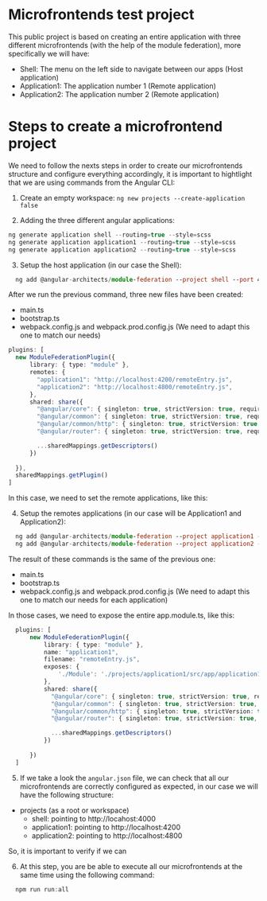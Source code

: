 # Microfrontends test project
This public project is based on creating an entire application with three different microfrontends (with the help of the module federation), more specifically we will have:
  - Shell: The menu on the left side to navigate between our apps (Host application)
  - Application1: The application number 1 (Remote application)
  - Application2: The application number 2 (Remote application)

# Steps to create a microfrontend project
We need to follow the nexts steps in order to create our microfrontends structure and configure everything accordingly, it is important to hightlight that we are using commands from the Angular CLI:

1. Create an empty workspace:
`ng new projects --create-application false`

2. Adding the three different angular applications:
```typescript
ng generate application shell --routing=true --style=scss
ng generate application application1 --routing=true --style=scss
ng generate application application2 --routing=true --style=scss
```

3. Setup the host application (in our case the Shell):
```typescript
  ng add @angular-architects/module-federation --project shell --port 4000
```

After we run the previous command, three new files have been created:
  - main.ts
  - bootstrap.ts
  - webpack.config.js and webpack.prod.config.js (We need to adapt this one to match our needs)

  ```typescript
  plugins: [
    new ModuleFederationPlugin({
        library: { type: "module" },
        remotes: {
          "application1": "http://localhost:4200/remoteEntry.js",
          "application2": "http://localhost:4800/remoteEntry.js",
        },
        shared: share({
          "@angular/core": { singleton: true, strictVersion: true, requiredVersion: 'auto' }, 
          "@angular/common": { singleton: true, strictVersion: true, requiredVersion: 'auto' }, 
          "@angular/common/http": { singleton: true, strictVersion: true, requiredVersion: 'auto' }, 
          "@angular/router": { singleton: true, strictVersion: true, requiredVersion: 'auto' },

          ...sharedMappings.getDescriptors()
        })
        
    }),
    sharedMappings.getPlugin()
  ]
  ```


In this case, we need to set the remote applications, like this:

4. Setup the remotes applications (in our case will be Application1 and Application2):

```typescript
  ng add @angular-architects/module-federation --project application1 --port 4200
  ng add @angular-architects/module-federation --project application2 --port 4800
```
The result of these commands is the same of the previous one:
  - main.ts
  - bootstrap.ts
  - webpack.config.js and webpack.prod.config.js (We need to adapt this one to match our needs for each application)

In those cases, we need to expose the entire app.module.ts, like this:

```typescript
  plugins: [
      new ModuleFederationPlugin({
          library: { type: "module" },
          name: "application1",
          filename: "remoteEntry.js",
          exposes: {
              './Module': './projects/application1/src/app/application1.module.ts',
          },        
          shared: share({
            "@angular/core": { singleton: true, strictVersion: true, requiredVersion: 'auto' }, 
            "@angular/common": { singleton: true, strictVersion: true, requiredVersion: 'auto' }, 
            "@angular/common/http": { singleton: true, strictVersion: true, requiredVersion: 'auto' }, 
            "@angular/router": { singleton: true, strictVersion: true, requiredVersion: 'auto' },

            ...sharedMappings.getDescriptors()
          })
          
      })
  ]
```

5. If we take a look the `angular.json` file, we can check that all our microfrontends are correctly configured as expected, in our case we will have the following structure:
- projects (as a root or workspace)
  - shell: pointing to http://locahost:4000
  - application1: pointing to http://localhost:4200
  - application2: pointing to http://localhost:4800

So, it is important to verify if we can 

6. At this step, you are be able to execute all our microfrontends at the same time using the following command:
```typescript
  npm run run:all
```









